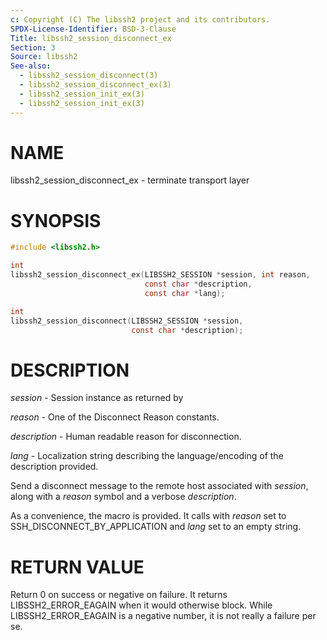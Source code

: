 ```yaml
---
c: Copyright (C) The libssh2 project and its contributors.
SPDX-License-Identifier: BSD-3-Clause
Title: libssh2_session_disconnect_ex
Section: 3
Source: libssh2
See-also:
  - libssh2_session_disconnect(3)
  - libssh2_session_disconnect_ex(3)
  - libssh2_session_init_ex(3)
  - libssh2_session_init_ex(3)
---
```


# NAME

libssh2_session_disconnect_ex - terminate transport layer

# SYNOPSIS

~~~c
#include <libssh2.h>

int
libssh2_session_disconnect_ex(LIBSSH2_SESSION *session, int reason,
                              const char *description,
                              const char *lang);

int
libssh2_session_disconnect(LIBSSH2_SESSION *session,
                           const char *description);
~~~

# DESCRIPTION

*session* - Session instance as returned by

*reason* - One of the Disconnect Reason constants.

*description* - Human readable reason for disconnection.

*lang* - Localization string describing the language/encoding of the description provided.

Send a disconnect message to the remote host associated with *session*,
along with a *reason* symbol and a verbose *description*.

As a convenience, the macro
is provided. It calls
with *reason* set to SSH_DISCONNECT_BY_APPLICATION
and *lang* set to an empty string.

# RETURN VALUE

Return 0 on success or negative on failure. It returns
LIBSSH2_ERROR_EAGAIN when it would otherwise block. While
LIBSSH2_ERROR_EAGAIN is a negative number, it is not really a failure per se.
